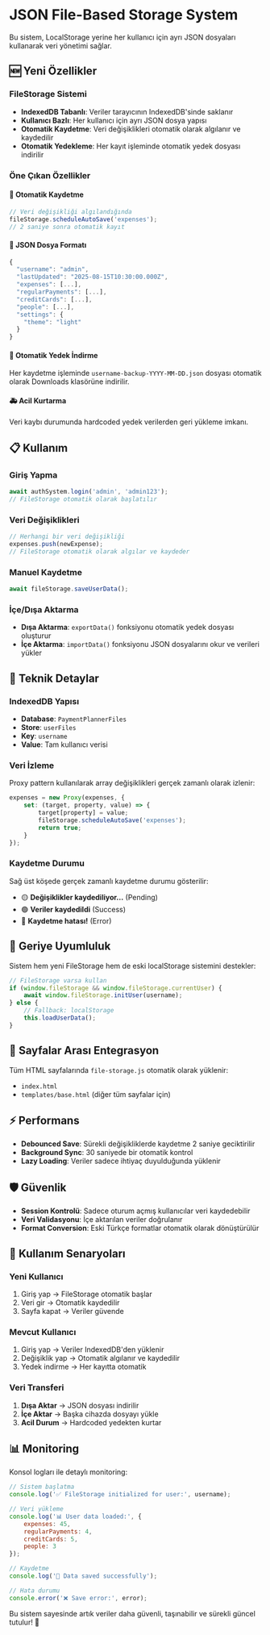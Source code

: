 # JSON File-Based Storage System

Bu sistem, LocalStorage yerine her kullanıcı için ayrı JSON dosyaları kullanarak veri yönetimi sağlar.

## 🆕 Yeni Özellikler

### FileStorage Sistemi
- **IndexedDB Tabanlı**: Veriler tarayıcının IndexedDB'sinde saklanır
- **Kullanıcı Bazlı**: Her kullanıcı için ayrı JSON dosya yapısı
- **Otomatik Kaydetme**: Veri değişiklikleri otomatik olarak algılanır ve kaydedilir
- **Otomatik Yedekleme**: Her kayıt işleminde otomatik yedek dosyası indirilir

### Öne Çıkan Özellikler

#### 🔄 Otomatik Kaydetme
```javascript
// Veri değişikliği algılandığında
fileStorage.scheduleAutoSave('expenses');
// 2 saniye sonra otomatik kayıt
```

#### 📁 JSON Dosya Formatı
```javascript
{
  "username": "admin",
  "lastUpdated": "2025-08-15T10:30:00.000Z",
  "expenses": [...],
  "regularPayments": [...],
  "creditCards": [...],
  "people": [...],
  "settings": {
    "theme": "light"
  }
}
```

#### 💾 Otomatik Yedek İndirme
Her kaydetme işleminde `username-backup-YYYY-MM-DD.json` dosyası otomatik olarak Downloads klasörüne indirilir.

#### 🚑 Acil Kurtarma
Veri kaybı durumunda hardcoded yedek verilerden geri yükleme imkanı.

## 📋 Kullanım

### Giriş Yapma
```javascript
await authSystem.login('admin', 'admin123');
// FileStorage otomatik olarak başlatılır
```

### Veri Değişiklikleri
```javascript
// Herhangi bir veri değişikliği
expenses.push(newExpense);
// FileStorage otomatik olarak algılar ve kaydeder
```

### Manuel Kaydetme
```javascript
await fileStorage.saveUserData();
```

### İçe/Dışa Aktarma
- **Dışa Aktarma**: `exportData()` fonksiyonu otomatik yedek dosyası oluşturur
- **İçe Aktarma**: `importData()` fonksiyonu JSON dosyalarını okur ve verileri yükler

## 🔧 Teknik Detaylar

### IndexedDB Yapısı
- **Database**: `PaymentPlannerFiles`
- **Store**: `userFiles`
- **Key**: `username`
- **Value**: Tam kullanıcı verisi

### Veri İzleme
Proxy pattern kullanılarak array değişiklikleri gerçek zamanlı olarak izlenir:

```javascript
expenses = new Proxy(expenses, {
    set: (target, property, value) => {
        target[property] = value;
        fileStorage.scheduleAutoSave('expenses');
        return true;
    }
});
```

### Kaydetme Durumu
Sağ üst köşede gerçek zamanlı kaydetme durumu gösterilir:
- 🟡 **Değişiklikler kaydediliyor...** (Pending)
- 🟢 **Veriler kaydedildi** (Success)  
- 🔴 **Kaydetme hatası!** (Error)

## 🔄 Geriye Uyumluluk

Sistem hem yeni FileStorage hem de eski localStorage sistemini destekler:

```javascript
// FileStorage varsa kullan
if (window.fileStorage && window.fileStorage.currentUser) {
    await window.fileStorage.initUser(username);
} else {
    // Fallback: localStorage
    this.loadUserData();
}
```

## 📱 Sayfalar Arası Entegrasyon

Tüm HTML sayfalarında `file-storage.js` otomatik olarak yüklenir:
- `index.html`
- `templates/base.html` (diğer tüm sayfalar için)

## ⚡ Performans

- **Debounced Save**: Sürekli değişikliklerde kaydetme 2 saniye geciktirilir
- **Background Sync**: 30 saniyede bir otomatik kontrol
- **Lazy Loading**: Veriler sadece ihtiyaç duyulduğunda yüklenir

## 🛡️ Güvenlik

- **Session Kontrolü**: Sadece oturum açmış kullanıcılar veri kaydedebilir
- **Veri Validasyonu**: İçe aktarılan veriler doğrulanır
- **Format Conversion**: Eski Türkçe formatlar otomatik olarak dönüştürülür

## 🚀 Kullanım Senaryoları

### Yeni Kullanıcı
1. Giriş yap → FileStorage otomatik başlar
2. Veri gir → Otomatik kaydedilir
3. Sayfa kapat → Veriler güvende

### Mevcut Kullanıcı  
1. Giriş yap → Veriler IndexedDB'den yüklenir
2. Değişiklik yap → Otomatik algılanır ve kaydedilir
3. Yedek indirme → Her kayıtta otomatik

### Veri Transferi
1. **Dışa Aktar** → JSON dosyası indirilir
2. **İçe Aktar** → Başka cihazda dosyayı yükle
3. **Acil Durum** → Hardcoded yedekten kurtar

## 📊 Monitoring

Konsol logları ile detaylı monitoring:
```javascript
// Sistem başlatma
console.log('✅ FileStorage initialized for user:', username);

// Veri yükleme  
console.log('📊 User data loaded:', {
    expenses: 45,
    regularPayments: 4,
    creditCards: 5,
    people: 3
});

// Kaydetme
console.log('💾 Data saved successfully');

// Hata durumu
console.error('❌ Save error:', error);
```

Bu sistem sayesinde artık veriler daha güvenli, taşınabilir ve sürekli güncel tutulur! 🎉
